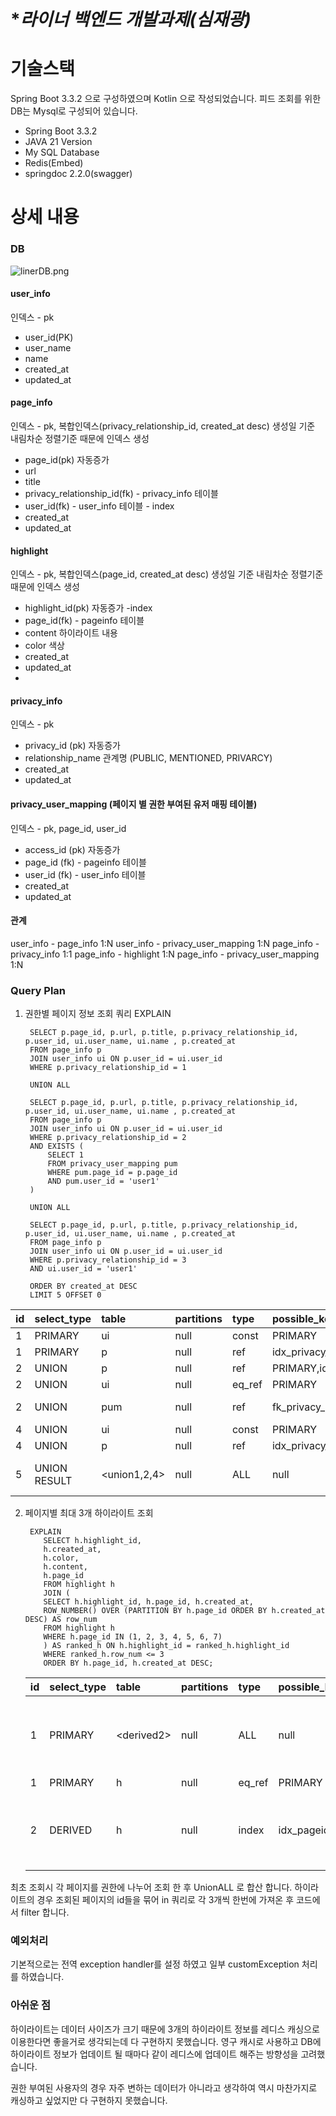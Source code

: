 # **라이너 백엔드 개발과제(심재광)*

# 기술스택

Spring Boot 3.3.2 으로 구성하였으며 Kotlin 으로 작성되었습니다.
피드 조회를 위한 DB는 Mysql로 구성되어 있습니다.

- Spring Boot 3.3.2
- JAVA 21 Version
- My SQL Database
- Redis(Embed)
- springdoc 2.2.0(swagger)


# 상세 내용
### DB
![linerDB.png](linerDB.png)
#### user_info
인덱스 - pk
- user_id(PK) 
- user_name
- name
- created_at
- updated_at

#### page_info
인덱스 - pk, 복합인덱스(privacy_relationship_id, created_at desc) 
생성일 기준 내림차순 정렬기준 때문에 인덱스 생성
- page_id(pk) 자동증가 
- url
- title
- privacy_relationship_id(fk) - privacy_info 테이블
- user_id(fk) - user_info 테이블 - index
- created_at
- updated_at

#### highlight
인덱스 - pk, 복합인덱스(page_id, created_at desc)
생성일 기준 내림차순 정렬기준 때문에 인덱스 생성
- highlight_id(pk) 자동증가 -index
- page_id(fk) - pageinfo 테이블
- content 하이라이트 내용
- color 색상
- created_at
- updated_at
- 
#### privacy_info
인덱스 - pk
- privacy_id (pk) 자동증가
- relationship_name 관계명 (PUBLIC, MENTIONED, PRIVARCY)
- created_at
- updated_at
 
#### privacy_user_mapping (페이지 별 권한 부여된 유저 매핑 테이블)
인덱스 - pk, page_id, user_id
- access_id (pk) 자동증가
- page_id (fk) - pageinfo 테이블
- user_id (fk) - user_info 테이블
- created_at
- updated_at

#### 관계
user_info - page_info 1:N
user_info - privacy_user_mapping 1:N
page_info - privacy_info 1:1
page_info - highlight 1:N
page_info - privacy_user_mapping 1:N

### Query Plan
1. 권한별 페이지 정보 조회 쿼리
   EXPLAIN

        SELECT p.page_id, p.url, p.title, p.privacy_relationship_id, p.user_id, ui.user_name, ui.name , p.created_at
        FROM page_info p
        JOIN user_info ui ON p.user_id = ui.user_id
        WHERE p.privacy_relationship_id = 1

        UNION ALL
        
        SELECT p.page_id, p.url, p.title, p.privacy_relationship_id, p.user_id, ui.user_name, ui.name , p.created_at
        FROM page_info p
        JOIN user_info ui ON p.user_id = ui.user_id
        WHERE p.privacy_relationship_id = 2
        AND EXISTS (
            SELECT 1
            FROM privacy_user_mapping pum
            WHERE pum.page_id = p.page_id
            AND pum.user_id = 'user1'
        )
        
        UNION ALL
        
        SELECT p.page_id, p.url, p.title, p.privacy_relationship_id, p.user_id, ui.user_name, ui.name , p.created_at
        FROM page_info p
        JOIN user_info ui ON p.user_id = ui.user_id
        WHERE p.privacy_relationship_id = 3
        AND ui.user_id = 'user1'
        
        ORDER BY created_at DESC
        LIMIT 5 OFFSET 0
| id | select\_type | table | partitions | type | possible\_keys | key | key\_len | ref | rows | filtered | Extra |
| :--- | :--- | :--- | :--- | :--- | :--- | :--- | :--- | :--- | :--- | :--- | :--- |
| 1 | PRIMARY | ui | null | const | PRIMARY | PRIMARY | 1022 | const | 1 | 100 | null |
| 1 | PRIMARY | p | null | ref | idx\_privacy\_relationship\_created\_at,fk\_page\_user | fk\_page\_user | 1023 | const | 3 | 57.14 | Using where |
| 2 | UNION | p | null | ref | PRIMARY,idx\_privacy\_relationship\_created\_at,fk\_page\_user | idx\_privacy\_relationship\_created\_at | 9 | const | 2 | 100 | Using where |
| 2 | UNION | ui | null | eq\_ref | PRIMARY | PRIMARY | 1022 | feed.p.user\_id | 1 | 100 | null |
| 2 | UNION | pum | null | ref | fk\_privacy\_mapping\_page,fk\_privacy\_mapping\_user | fk\_privacy\_mapping\_page | 9 | feed.p.page\_id | 1 | 60 | Using where; FirstMatch\(ui\) |
| 4 | UNION | ui | null | const | PRIMARY | PRIMARY | 1022 | const | 1 | 100 | null |
| 4 | UNION | p | null | ref | idx\_privacy\_relationship\_created\_at,fk\_page\_user | idx\_privacy\_relationship\_created\_at | 9 | const | 1 | 42.86 | Using where |
| 5 | UNION RESULT | &lt;union1,2,4&gt; | null | ALL | null | null | null | null | null | null | Using temporary; Using filesort |

2. 페이지별 최대 3개 하이라이트 조회

        EXPLAIN
           SELECT h.highlight_id,
           h.created_at,
           h.color,
           h.content,
           h.page_id
           FROM highlight h
           JOIN (
           SELECT h.highlight_id, h.page_id, h.created_at,
           ROW_NUMBER() OVER (PARTITION BY h.page_id ORDER BY h.created_at DESC) AS row_num
           FROM highlight h
           WHERE h.page_id IN (1, 2, 3, 4, 5, 6, 7)
           ) AS ranked_h ON h.highlight_id = ranked_h.highlight_id
           WHERE ranked_h.row_num <= 3
           ORDER BY h.page_id, h.created_at DESC;

   | id | select\_type | table | partitions | type | possible\_keys | key | key\_len | ref | rows | filtered | Extra |
   | :--- | :--- | :--- | :--- | :--- | :--- | :--- | :--- | :--- | :--- | :--- | :--- |
   | 1 | PRIMARY | &lt;derived2&gt; | null | ALL | null | null | null | null | 25 | 33.33 | Using where; Using temporary; Using filesort |
   | 1 | PRIMARY | h | null | eq\_ref | PRIMARY | PRIMARY | 8 | ranked\_h.highlight\_id | 1 | 100 | null |
   | 2 | DERIVED | h | null | index | idx\_pageid\_createdat\_desc | idx\_pageid\_createdat\_desc | 14 | null | 25 | 100 | Using where; Using index; Using filesort |

최초 조회시 각 페이지를 권한에 나누어 조회 한 후 UnionALL 로 합산 합니다.
하이라이트의 경우 조회된 페이지의 id들을 묶어 in 쿼리로 각 3개씩 한번에 가져온 후 코드에서 filter 합니다.


### 예외처리

기본적으로는 전역 exception handler를 설정 하였고 
일부 customException 처리를 하였습니다.

### 아쉬운 점
하이라이트는 데이터 사이즈가 크기 때문에 3개의 하이라이트 정보를 레디스 캐싱으로 이용한다면 좋을거로 생각되는데 
다 구현하지 못했습니다. 영구 캐시로 사용하고 DB에 하이라이트 정보가 업데이트 될 때마다 같이 레디스에 업데이트 해주는 방향성을 고려했습니다.

권한 부여된 사용자의 경우 자주 변하는 데이터가 아니라고 생각하여 역시 마찬가지로 캐싱하고 싶었지만 다 구현하지 못했습니다.



